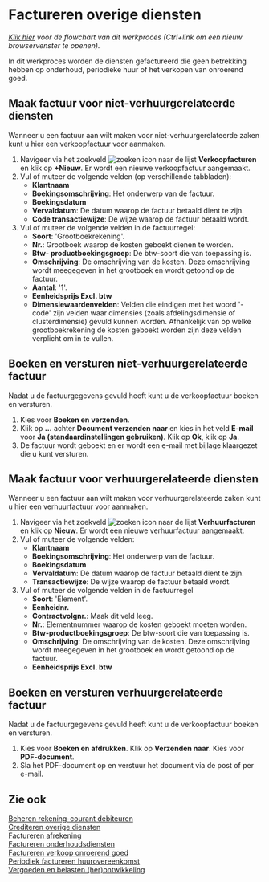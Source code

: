 # Factureren overige diensten

*[Klik hier](https://cegeka-dsabestpracticeprocessen.mavimcloud.com//Portal/code?id=6a7&view=Chart&maximize=true) voor de flowchart van dit werkproces (Ctrl+link om een nieuw browservenster te openen).*

In dit werkproces worden de diensten gefactureerd die geen betrekking hebben op onderhoud, periodieke huur of het verkopen van onroerend goed.

## Maak factuur voor niet-verhuurgerelateerde diensten

Wanneer u een factuur aan wilt maken voor niet-verhuurgerelateerde zaken kunt u hier een verkoopfactuur voor aanmaken. 

1. Navigeer via het zoekveld ![zoeken icon](/assets/images/zoeken.png "zoeken icon") naar de lijst **Verkoopfacturen** en klik op **+Nieuw**. Er wordt een nieuwe verkoopfactuur aangemaakt. 
2. Vul of muteer de volgende velden (op verschillende tabbladen):
	- **Klantnaam**
	- **Boekingsomschrijving**: Het onderwerp van de factuur.
	- **Boekingsdatum**
	- **Vervaldatum**: De datum waarop de factuur betaald dient te zijn.
	- **Code transactiewijze**: De wijze waarop de factuur betaald wordt. 
3. Vul of muteer de volgende velden in de factuurregel:
	- **Soort**: 'Grootboekrekening'.
	- **Nr.**: Grootboek waarop de kosten geboekt dienen te worden. 
	- **Btw- productboekingsgroep**: De btw-soort die van toepassing is.
	- **Omschrijving**: De omschrijving van de kosten. Deze omschrijving wordt meegegeven in het grootboek en wordt getoond op de factuur. 
	- **Aantal**: '1'.
	- **Eenheidsprijs Excl. btw**
	 - **Dimensiewaardenvelden**: Velden die eindigen met het woord '-code' zijn velden waar dimensies (zoals afdelingsdimensie of clusterdimensie) gevuld kunnen worden. Afhankelijk van op welke grootboekrekening de kosten geboekt worden zijn deze velden verplicht om in te vullen.  

## Boeken en versturen niet-verhuurgerelateerde factuur

Nadat u de factuurgegevens gevuld heeft kunt u de verkoopfactuur boeken en versturen. 

1. Kies voor **Boeken en verzenden**. 
2. Klik op **...** achter **Document verzenden naar** en kies in het veld **E-mail** voor **Ja (standaardinstellingen gebruiken)**. Klik op **Ok**, klik op **Ja**. 
3. De factuur wordt geboekt en er wordt een e-mail met bijlage klaargezet die u kunt versturen. 

## Maak factuur voor verhuurgerelateerde diensten

Wanneer u een factuur aan wilt maken voor verhuurgerelateerde zaken kunt u hier een verhuurfactuur voor aanmaken. 

1. Navigeer via het zoekveld ![zoeken icon](/assets/images/zoeken.png "zoeken icon") naar de lijst **Verhuurfacturen** en klik op **Nieuw**. Er wordt een nieuwe verhuurfactuur aangemaakt. 
2. Vul of muteer de volgende velden:
	- **Klantnaam**
	- **Boekingsomschrijving**: Het onderwerp van de factuur.
	- **Boekingsdatum**
	- **Vervaldatum**: De datum waarop de factuur betaald dient te zijn.
	- **Transactiewijze**: De wijze waarop de factuur betaald wordt. 
3. Vul of muteer de volgende velden in de factuurregel
	- **Soort**: 'Element'.
	- **Eenheidnr.**
	- **Contractvolgnr.**: Maak dit veld leeg.
	- **Nr.**: Elementnummer waarop de kosten geboekt moeten worden.
	- **Btw-productboekingsgroep**: De btw-soort die van toepassing is.
	- **Omschrijving**: De omschrijving van de kosten. Deze omschrijving wordt meegegeven in het grootboek en wordt getoond op de factuur. 
	- **Eenheidsprijs Excl. btw**

## Boeken en versturen verhuurgerelateerde factuur

Nadat u de factuurgegevens gevuld heeft kunt u de verkoopfactuur boeken en versturen. 

1. Kies voor **Boeken en afdrukken**. Klik op **Verzenden naar**. Kies voor **PDF-document**. 
3. Sla het PDF-document op en verstuur het document via de post of per e-mail.

## Zie ook

[Beheren rekening-courant debiteuren](../beheren-rekening-courant-debiteuren/)  
[Crediteren overige diensten](../crediteren-overige-diensten/)  
[Factureren afrekening](../factureren-afrekening/)  
[Factureren onderhoudsdiensten](../factureren-onderhoudsdiensten/)  
[Factureren verkoop onroerend goed](../factureren-verkoop-onroerend-goed/)  
[Periodiek factureren huurovereenkomst](../periodiek-factureren-huurovereenkomst/)  
[Vergoeden en belasten (her)ontwikkeling](../vergoeden-en-belasten-(her)ontwikkeling/)  
